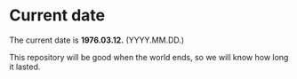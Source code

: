 # Current date

The current date is **1976.03.12.** (YYYY.MM.DD.)

This repository will be good when the world ends, so we will know how long it lasted.